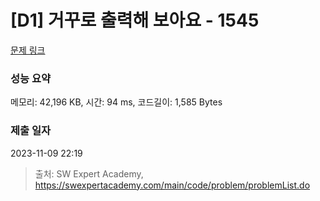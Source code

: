 # [D1] 거꾸로 출력해 보아요 - 1545 

[문제 링크](https://swexpertacademy.com/main/code/problem/problemDetail.do?contestProbId=AV2gbY0qAAQBBAS0) 

### 성능 요약

메모리: 42,196 KB, 시간: 94 ms, 코드길이: 1,585 Bytes

### 제출 일자

2023-11-09 22:19



> 출처: SW Expert Academy, https://swexpertacademy.com/main/code/problem/problemList.do